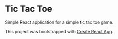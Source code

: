 # Tic Tac Toe

Simple React application for a simple tic tac toe game.

This project was bootstrapped with [Create React App](https://github.com/facebookincubator/create-react-app).
